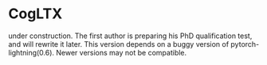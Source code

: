 # CogLTX

under construction. The first author is preparing his PhD qualification test, and will rewrite it later. 
This version depends on a buggy version of pytorch-lightning(0.6). Newer versions may not be compatible.
